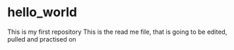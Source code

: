 # hello_world
This is my first repository
This is the read me file, that is going to be edited, pulled and practised on
